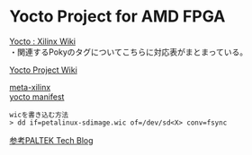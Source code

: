 # Yocto Project for AMD FPGA  
  
[Yocto : Xilinx Wiki](https://xilinx-wiki.atlassian.net/wiki/spaces/A/pages/18841883/Yocto)  
・関連するPokyのタグについてこちらに対応表がまとまっている。

  
[Yocto Project Wiki](https://wiki.yoctoproject.org/wiki/Main_Page)  
  
  
[meta-xilinx](https://github.com/Xilinx/meta-xilinx)  
[yocto manifest](https://github.com/Xilinx/yocto-manifests)  

```  
wicを書き込む方法  
> dd if=petalinux-sdimage.wic of=/dev/sd<X> conv=fsync
```  
  
[参考PALTEK Tech Blog](https://www.paltek.co.jp/techblog/techinfo/240626_01) 
 
